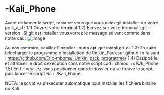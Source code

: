 # -Kali_Phone
﻿Avant de lancer le script, rassurer vous que vous aviez git installer sur votre pc c_à_d : 
1.1) Ouvrez votre terminal
 1.2) Ecrivez sur votre terminal : git --version 
, Si git est installer vous verrez le message suivant  comme dans notre cas :
![image](https://user-images.githubusercontent.com/61586453/175131592-42070577-a518-4f0c-a488-cb7ee72f2334.png)


Au cas contraire, veuillez l'installer : sudo apt-get install git-all
 1.3) En suite telecharger le programme d'installation de Unikin_Pack sur github en faisant : https://github.com/Eric-mboma/-Unikin_pack_programme/
 1.4) Dezippé le et attribuer le droit d’exécution dans notre script càd : chmod +x Kali_Phone
 1.5) En fin veuillez-vous positionner dans le dossier où se trouve le script, puis lancer le script via : ./Kali_Phone
 
 NOTA: le script va s'executer automatique pour installer les fichiers binaire du Kali
 










